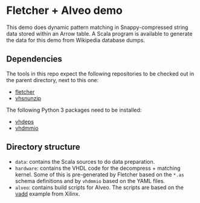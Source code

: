 # Fletcher + Alveo demo

This demo does dynamic pattern matching in Snappy-compressed string data
stored within an Arrow table. A Scala program is available to generate the
data for this demo from Wikipedia database dumps.

## Dependencies

The tools in this repo expect the following repositories to be checked out
in the parent directory, next to this one:

 - [fletcher](https://github.com/abs-tudelft/fletcher)
 - [vhsnunzip](https://github.com/abs-tudelft/vhsnunzip)

The following Python 3 packages need to be installed:

 - [vhdeps](https://github.com/abs-tudelft/vhdeps)
 - [vhdmmio](https://github.com/abs-tudelft/vhdmmio)

## Directory structure

 - `data`: contains the Scala sources to do data preparation.
 - `hardware`: contains the VHDL code for the decompress + matching
   kernel. Some of this is pre-generated by Fletcher based on the
   `*.as` schema definitions and by `vhdmmio` based on the YAML
   files.
 - `alveo`: contains build scripts for Alveo. The scripts are based
   on the [vadd](https://github.com/Xilinx/SDAccel_Examples/tree/master/getting_started/rtl_kernel/rtl_vadd)
   example from Xilinx.
